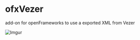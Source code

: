 # ofxVezer
add-on for openFrameworks to use a exported XML from Vezer

![Imgur](http://i.imgur.com/Zd9npkZ.png)
